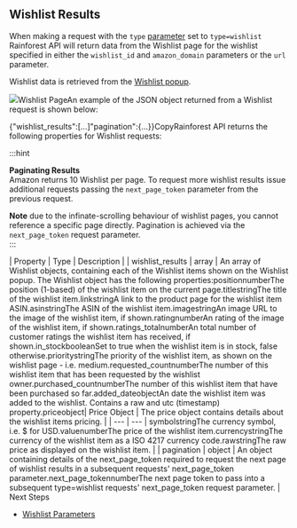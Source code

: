 Wishlist Results
----------------

When making a request with the `type` [parameter](/docs/product-data-api/parameters/wishlist) set to `type=wishlist` Rainforest API will return data from the Wishlist page for the wishlist specified in either the `wishlist_id` and `amazon_domain` parameters or the `url` parameter.

Wishlist data is retrieved from the [Wishlist popup](https://www.amazon.com/hz/wishlist/ls/38B3V3AT7UH9B).

![](https://apiimages.imgix.net/rainforestapi/images/png/docs/wishlist.png?auto=format&ixlib=react-9.5.1-beta.1&w=600)Wishlist PageAn example of the JSON object returned from a Wishlist request is shown below:

{"wishlist\_results":[...]"pagination":{...}}CopyRainforest API returns the following properties for Wishlist requests:

  
:::hint



**Paginating Results**  
Amazon returns 10 Wishlist per page. To request more wishlist results issue additional requests passing the `next_page_token` parameter from the previous request.  
  
**Note** due to the infinate-scrolling behaviour of wishlist pages, you cannot reference a specific page directly. Pagination is achieved via the `next_page_token` request parameter.  
:::

| Property | Type | Description |
| wishlist\_results | array | An array of Wishlist objects, containing each of the Wishlist items shown on the Wishlist popup. The Wishlist object has the following properties:positionnumberThe position (1-based) of the wishlist item on the current page.titlestringThe title of the wishlist item.linkstringA link to the product page for the wishlist item ASIN.asinstringThe ASIN of the wishlist item.imagestringAn image URL to the image of the wishlist item, if shown.ratingnumberAn rating of the image of the wishlist item, if shown.ratings\_totalnumberAn total number of customer ratings the wishlist item has received, if shown.in\_stockbooleanSet to true when the wishlist item is in stock, false otherwise.prioritystringThe priority of the wishlist item, as shown on the wishlist page - i.e. medium.requested\_countnumberThe number of this wishlist item that has been requested by the wishlist owner.purchased\_countnumberThe number of this wishlist item that have been purchased so far.added\_dateobjectAn date the wishlist item was added to the wishlist. Contains a raw and utc (timestamp) property.priceobject| Price Object | The price object contains details about the wishlist items pricing. |
| --- | --- |
symbolstringThe currency symbol, i.e. $ for USD.valuenumberThe price of the wishlist item.currencystringThe currency of the wishlist item as a ISO 4217 currency code.rawstringThe raw price as displayed on the wishlist item. |
| pagination | object | An object containing details of the next\_page\_token required to request the next page of wishlist results in a subsequent requests' next\_page\_token parameter.next\_page\_tokennumberThe next page token to pass into a subsequent type=wishlist requests' next\_page\_token request parameter. |
Next Steps

* [Wishlist Parameters](/docs/product-data-api/parameters/wishlist)
